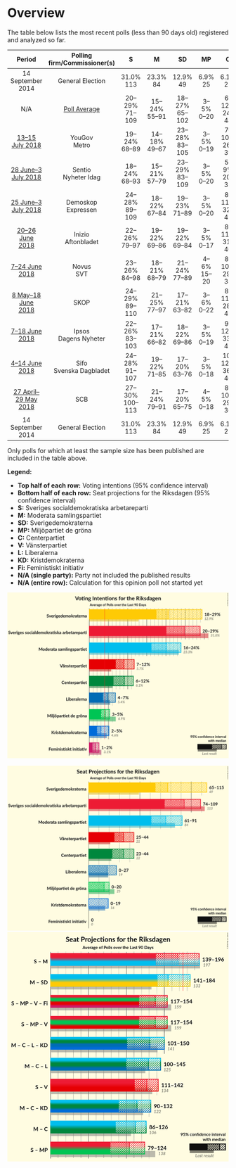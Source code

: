 # Overview

The table below lists the most recent polls (less than 90 days old) registered and analyzed so far.

| Period     | Polling firm/Commissioner(s) | S | M | SD | MP | C | V | L | KD | Fi |
|:----------:|:----------------------------:|:--:|:--:|:--:|:--:|:--:|:--:|:--:|:--:|:--:|
| 14 September 2014 | General Election | 31.0% <br> 113 | 23.3% <br> 84 | 12.9% <br> 49 | 6.9% <br> 25 | 6.1% <br> 22 | 5.7% <br> 21 | 5.4% <br> 19 | 4.6% <br> 16 | 3.1% <br> 0 |
| N/A | [Poll Average](average.html) | 20–29% <br> 71–109 | 15–24% <br> 55–91 | 18–27% <br> 65–102 | 3–5% <br> 0–20 | 6–12% <br> 24–44 | 7–12% <br> 25–44 | 4–7% <br> 0–27 | 2–5% <br> 0–19 | 1–2% <br> 0 |
| [13–15 July 2018](2018-07-15-YouGov.html) | YouGov <br> Metro | 19–24% <br> 68–89 | 14–18% <br> 49–67 | 23–28% <br> 83–105 | 3–5% <br> 0–19 | 7–10% <br> 26–39 | 8–12% <br> 29–43 | 4–7% <br> 15–25 | 3–5% <br> 0–18 | 1–2% <br> 0 |
| [28 June–3 July 2018](2018-07-03-Sentio.html) | Sentio <br> Nyheter Idag | 18–24% <br> 68–93 | 15–21% <br> 57–79 | 23–29% <br> 83–109 | 3–5% <br> 0–20 | 5–9% <br> 20–35 | 9–13% <br> 33–50 | 4–8% <br> 16–29 | 3–6% <br> 0–21 | 1–2% <br> 0 |
| [25 June–3 July 2018](2018-07-03-Demoskop.html) | Demoskop <br> Expressen | 24–28% <br> 89–109 | 18–22% <br> 67–84 | 19–23% <br> 71–89 | 3–5% <br> 0–20 | 8–11% <br> 32–43 | 8–11% <br> 29–41 | 3–5% <br> 0–20 | 2–3% <br> 0 | 1–3% <br> 0 |
| [20–26 June 2018](2018-06-26-Inizio.html) | Inizio <br> Aftonbladet | 22–26% <br> 79–97 | 19–22% <br> 69–86 | 19–22% <br> 69–84 | 3–5% <br> 0–17 | 8–11% <br> 31–40 | 8–10% <br> 28–38 | 4–6% <br> 16–23 | 4–5% <br> 0–20 | 1–2% <br> 0 |
| [7–24 June 2018](2018-06-24-Novus.html) | Novus <br> SVT | 23–26% <br> 84–98 | 18–21% <br> 68–79 | 21–24% <br> 77–89 | 4–6% <br> 15–20 | 8–10% <br> 29–38 | 8–10% <br> 30–38 | 4–6% <br> 15–21 | 3–4% <br> 0–15 | N/A <br> N/A |
| [8 May–18 June 2018](2018-06-18-SKOP.html) | SKOP | 24–29% <br> 89–110 | 21–25% <br> 77–97 | 17–21% <br> 63–82 | 3–6% <br> 0–22 | 8–11% <br> 28–41 | 6–9% <br> 23–36 | 3–6% <br> 0–22 | 2–4% <br> 0 | 1–3% <br> 0 |
| [7–18 June 2018](2018-06-18-Ipsos.html) | Ipsos <br> Dagens Nyheter | 22–26% <br> 83–103 | 17–21% <br> 66–82 | 18–22% <br> 69–86 | 3–5% <br> 0–19 | 9–12% <br> 33–45 | 8–10% <br> 29–41 | 5–7% <br> 18–29 | 2–4% <br> 0 | 1–3% <br> 0 |
| [4–14 June 2018](2018-06-14-Sifo.html) | Sifo <br> Svenska Dagbladet | 24–28% <br> 91–107 | 19–22% <br> 71–85 | 17–20% <br> 63–76 | 3–5% <br> 0–18 | 10–12% <br> 36–46 | 9–11% <br> 32–42 | 4–6% <br> 15–22 | 2–3% <br> 0 | 1–2% <br> 0 |
| [27 April–29 May 2018](2018-05-29-SCB.html) | SCB | 27–30% <br> 100–113 | 21–24% <br> 79–91 | 17–20% <br> 65–75 | 4–5% <br> 0–18 | 8–10% <br> 29–36 | 7–8% <br> 25–31 | 4–5% <br> 0–19 | 2–3% <br> 0 | N/A <br> N/A |
| 14 September 2014 | General Election | 31.0% <br> 113 | 23.3% <br> 84 | 12.9% <br> 49 | 6.9% <br> 25 | 6.1% <br> 22 | 5.7% <br> 21 | 5.4% <br> 19 | 4.6% <br> 16 | 3.1% <br> 0 |

Only polls for which at least the sample size has been published are included in the table above.

**Legend:**
+ **Top half of each row:** Voting intentions (95% confidence interval)
+ **Bottom half of each row:** Seat projections for the Riksdagen (95% confidence interval)
+ **S:** Sveriges socialdemokratiska arbetareparti
+ **M:** Moderata samlingspartiet
+ **SD:** Sverigedemokraterna
+ **MP:** Miljöpartiet de gröna
+ **C:** Centerpartiet
+ **V:** Vänsterpartiet
+ **L:** Liberalerna
+ **KD:** Kristdemokraterna
+ **Fi:** Feministiskt initiativ
+ **N/A (single party):** Party not included the published results
+ **N/A (entire row):** Calculation for this opinion poll not started yet


![Graph with voting intentions not yet produced](average.png "Voting Intentions")

![Graph with seats not yet produced](average-seats.png "Seats")
![Graph with coalitions seats not yet produced](average-coalitions-seats.png "Coalitions Seats")
